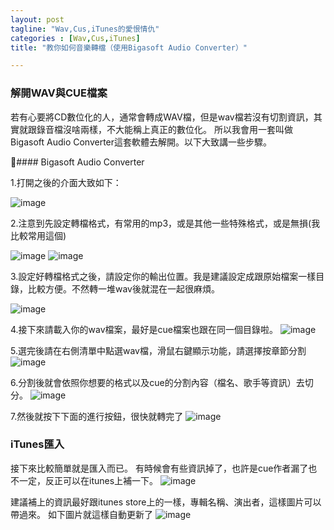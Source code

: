 ```yaml
---
layout: post
tagline: "Wav,Cus,iTunes的愛恨情仇"
categories : [Wav,Cus,iTunes]
title: "教你如何音樂轉檔（使用Bigasoft Audio Converter）"

---
```


### 解開WAV與CUE檔案

若有心要將CD數位化的人，通常會轉成WAV檔，但是wav檔若沒有切割資訊，其實就跟錄音檔沒啥兩樣，不大能稱上真正的數位化。
所以我會用一套叫做	Bigasoft Audio Converter這套軟體去解開。以下大致講一些步驟。


#### Bigasoft Audio Converter

1.打開之後的介面大致如下：

![image](https://farm9.staticflickr.com/8572/16229105706_516d60d3cb_o.png)

2.注意到先設定轉檔格式，有常用的mp3，或是其他一些特殊格式，或是無損(我比較常用這個)

![image](https://farm8.staticflickr.com/7513/15635146223_82fc8be12d_o.png)
![image](https://farm9.staticflickr.com/8677/15635156893_9d66119c36_o.png)

3.設定好轉檔格式之後，請設定你的輸出位置。我是建議設定成跟原始檔案一樣目錄，比較方便。不然轉一堆wav後就混在一起很麻煩。

![image](https://farm8.staticflickr.com/7532/16067521288_a36f77175d_o.png)

4.接下來請載入你的wav檔案，最好是cue檔案也跟在同一個目錄啦。
![image](https://farm8.staticflickr.com/7548/16067692730_f749a2308e_o.png)

5.選完後請在右側清單中點選wav檔，滑鼠右鍵顯示功能，請選擇按章節分割
![image](https://farm8.staticflickr.com/7512/15632664664_168cb80524_o.png)

6.分割後就會依照你想要的格式以及cue的分割內容（檔名、歌手等資訊）去切分。
![image](https://farm9.staticflickr.com/8591/16067554088_81b52f241e_o.png)

7.然後就按下下面的進行按鈕，很快就轉完了
![image](https://farm8.staticflickr.com/7549/16068962479_4741e85ca3_o.png)

### iTunes匯入
接下來比較簡單就是匯入而已。
有時候會有些資訊掉了，也許是cue作者漏了也不一定，反正可以在itunes上補一下。
![image](https://farm8.staticflickr.com/7550/16255169395_380ce0b666_o.png)

建議補上的資訊最好跟itunes store上的一樣，專輯名稱、演出者，這樣圖片可以帶過來。
如下圖片就這樣自動更新了
![image](https://farm8.staticflickr.com/7574/15635305443_a3e339e25e_o.png)


